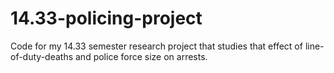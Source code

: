 # 14.33-policing-project
Code for my 14.33 semester research project that studies that effect of line-of-duty-deaths and police force size on arrests.
